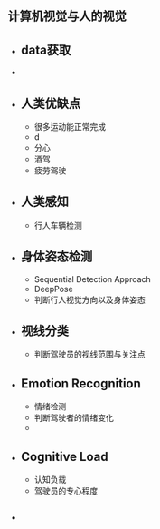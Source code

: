 ## 计算机视觉与人的视觉

- ## data获取
- 

- ## 人类优缺点
	- 很多运动能正常完成
	- d
	- 分心
	- 酒驾
	- 疲劳驾驶

- ## 人类感知
	- 行人车辆检测

- ## 身体姿态检测
	- Sequential Detection Approach
	- DeepPose
	- 判断行人视觉方向以及身体姿态
	
- ## 视线分类
	- 判断驾驶员的视线范围与关注点

- ## Emotion Recognition
	- 情绪检测
	- 判断驾驶者的情绪变化
	- 

- ## Cognitive Load
	-  认知负载
	- 驾驶员的专心程度

- ## 
<!--stackedit_data:
eyJoaXN0b3J5IjpbLTE4NjEzNDI5OTQsLTEzNDg5NTYwNjEsND
MyMDc3MDE4LDY3NjUxOTM3Nl19
-->